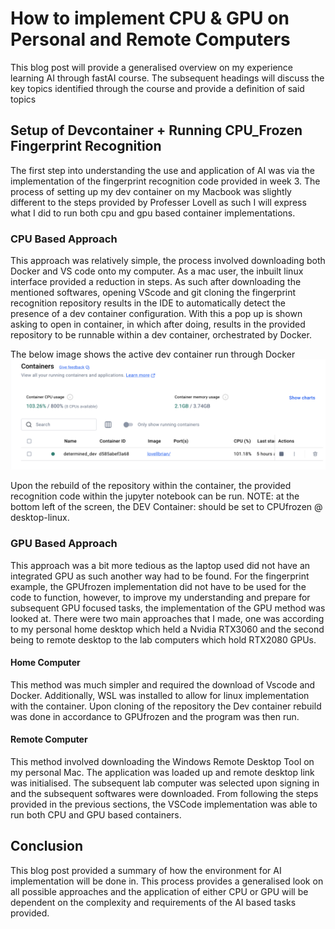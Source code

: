 # How to implement CPU & GPU on Personal and Remote Computers 
This blog post will provide a generalised overview on my experience learning AI through fastAI course. 
The subsequent headings will discuss the key topics identified through the course and provide a definition
of said topics

## Setup of Devcontainer + Running CPU_Frozen Fingerprint Recognition 

The first step into understanding the use and application of AI was via the implementation of the fingerprint recognition 
code provided in week 3. The process of setting up my dev container on my Macbook was slightly different to the steps 
provided by Professer Lovell as such I will express what I did to run both cpu and gpu based container implementations. 

### CPU Based Approach

This approach was relatively simple, the process involved downloading both Docker and VS code onto my computer. As a mac 
user, the inbuilt linux interface provided a reduction in steps. As such after downloading the mentioned softwares, opening
VScode and git cloning the fingerprint recognition repository results in the IDE to automatically detect the presence of
a dev container configuration. With this a pop up is shown asking to open in container, in which after doing, results 
in the provided repository to be runnable within a dev container, orchestrated by Docker. 

The below image shows the active dev container run through Docker 
![Image of Docker](../images/Docker.png)

Upon the rebuild of the repository within the container, the provided recognition code within the jupyter notebook can be run. 
NOTE: at the bottom left of the screen, the DEV Container: should be set to CPUfrozen @ desktop-linux. 

### GPU Based Approach

This approach was a bit more tedious as the laptop used did not have an integrated GPU as such another way had to be found. 
For the fingerprint example, the GPUfrozen implementation did not have to be used for the code to function, however, to 
improve my understanding and prepare for subsequent GPU focused tasks, the implementation of the GPU method was looked at. 
There were two main approaches that I made, one was according to my personal home desktop which held a Nvidia RTX3060 and the second
being to remote desktop to the lab computers which hold RTX2080 GPUs.

#### Home Computer

This method was much simpler and required the download of Vscode and Docker. Additionally, WSL was installed to allow for linux 
implementation with the container. Upon cloning of the repository the Dev container rebuild was done in accordance to GPUfrozen
and the program was then run.

#### Remote Computer

This method involved downloading the Windows Remote Desktop Tool on my personal Mac. The application was loaded up and remote desktop
link was initialised. The subsequent lab computer was selected upon signing in and the subsequent softwares were downloaded. From following the steps provided in the previous sections, the VSCode implementation was able to run both CPU and GPU based containers. 

## Conclusion

This blog post provided a summary of how the environment for AI implementation will be done in. This process provides a generalised look on all possible approaches and the application of either CPU or GPU will be dependent on the complexity and requirements of the AI based tasks provided. 
